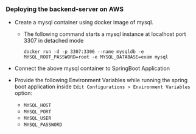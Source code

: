 ### Deploying the backend-server on AWS

- Create a mysql container using docker image of mysql. 
  - The following command starts a mysql instance at localhost port 3307 in detached mode

    `docker run -d -p 3307:3306 --name mysqldb -e MYSQL_ROOT_PASSWORD=root -e MYSQL_DATABASE=exam mysql`

- Connect the above mysql container to SpringBoot Application

- Provide the following Environment Variables while running the spring boot application inside `Edit Configurations > Environment Variables` option:
  - `MYSQL_HOST`
  - `MYSQL_PORT`
  - `MYSQL_USER`
  - `MYSQL_PASSWORD`

